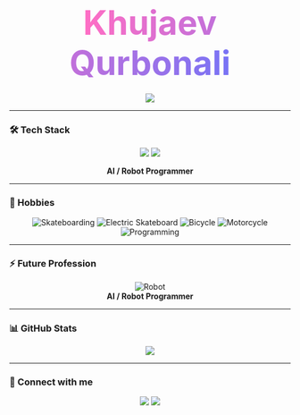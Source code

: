 <h1 align="center">
  <span style="font-size: 60px; background: linear-gradient(90deg, #ff6ec4, #7873f5); -webkit-background-clip: text; color: transparent;">
    Khujaev Qurbonali
  </span>
</h1>

<p align="center">
  <img src="https://img.shields.io/badge/New%20GitHub%20Account-🚀-brightgreen?style=for-the-badge" />
</p>

---

### 🛠️ Tech Stack
<p align="center">
  <img src="https://img.shields.io/badge/C-00599C?style=for-the-badge&logo=c&logoColor=white&labelColor=00599C&rounded=true" />
  <img src="https://img.shields.io/badge/Python-3776AB?style=for-the-badge&logo=python&logoColor=white&labelColor=3776AB&rounded=true" />
</p>
<p align="center">
  <b>AI / Robot Programmer</b>
</p>

---

### 🎯 Hobbies
<p align="center">
  <img src="https://img.icons8.com/ios/50/000000/skateboard.png" title="Skateboarding"/>
  <img src="https://img.icons8.com/ios/50/000000/electric-skateboard.png" title="Electric Skateboard"/>
  <img src="https://img.icons8.com/ios/50/000000/bicycle.png" title="Bicycle"/>
  <img src="https://img.icons8.com/ios/50/000000/motorbike.png" title="Motorcycle"/>
  <img src="https://img.icons8.com/ios/50/000000/code.png" title="Programming"/>
</p>

---

### ⚡ Future Profession
<p align="center">
  <img src="https://img.icons8.com/color/96/000000/robot.png" alt="Robot"/>
  <br>
  <b>AI / Robot Programmer</b>
</p>

---

### 📊 GitHub Stats
<p align="center">
  <img src="https://github-readme-stats.vercel.app/api?username=khujaevq&show_icons=true&theme=radical&count_private=true" />
</p>

---

### 🔗 Connect with me
<p align="center">
  <a href="mailto:your.email@example.com"><img src="https://img.shields.io/badge/Email-FF0000?style=for-the-badge&logo=gmail&logoColor=white"/></a>
  <a href="https://github.com/khujaevq"><img src="https://img.shields.io/badge/GitHub-181717?style=for-the-badge&logo=github&logoColor=white"/></a>
</p>
